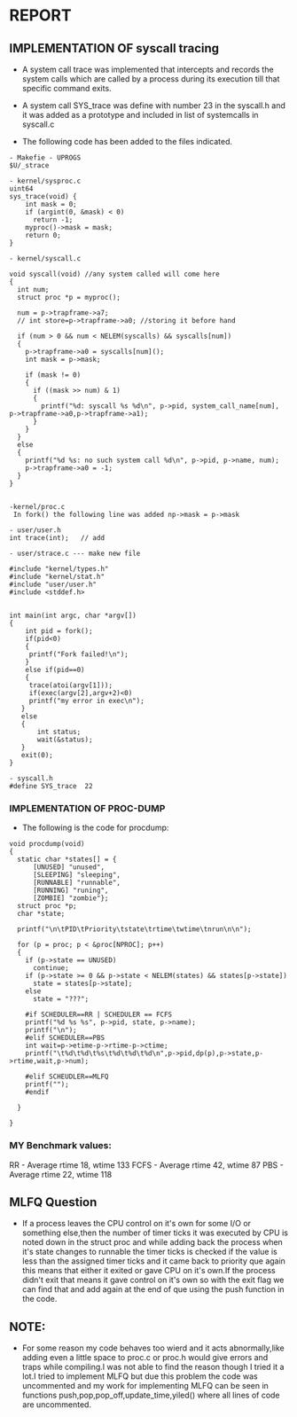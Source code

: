 # REPORT

## IMPLEMENTATION OF syscall tracing

* A system call trace was implemented that intercepts and records the system calls which are called by a process during its execution till that specific command exits.

* A system call SYS_trace was define with number 23 in the syscall.h and it was added as a prototype and included in list of systemcalls in syscall.c


* The following code has been added to the files indicated.

```
- Makefie - UPROGS
$U/_strace

- kernel/sysproc.c
uint64 
sys_trace(void) {
    int mask = 0;
    if (argint(0, &mask) < 0)
      return -1;
    myproc()->mask = mask;
    return 0;
}

- kernel/syscall.c

void syscall(void) //any system called will come here
{
  int num;
  struct proc *p = myproc();

  num = p->trapframe->a7;
  // int store=p->trapframe->a0; //storing it before hand

  if (num > 0 && num < NELEM(syscalls) && syscalls[num])
  {
    p->trapframe->a0 = syscalls[num]();
    int mask = p->mask;
    
    if (mask != 0)
    {
      if ((mask >> num) & 1)
      {
        printf("%d: syscall %s %d\n", p->pid, system_call_name[num], p->trapframe->a0,p->trapframe->a1);
      }
    }
  }
  else
  {
    printf("%d %s: no such system call %d\n", p->pid, p->name, num);
    p->trapframe->a0 = -1;
  }
}


-kernel/proc.c
 In fork() the following line was added np->mask = p->mask

- user/user.h
int trace(int);   // add

- user/strace.c --- make new file

#include "kernel/types.h"
#include "kernel/stat.h"
#include "user/user.h"
#include <stddef.h>


int main(int argc, char *argv[])
{
    int pid = fork();
    if(pid<0)
    {
     printf("Fork failed!\n");
    }
    else if(pid==0)
    {
     trace(atoi(argv[1]));
     if(exec(argv[2],argv+2)<0)
     printf("my error in exec\n");
   }
   else
   {
       int status;
       wait(&status);
   }
   exit(0);
}

- syscall.h
#define SYS_trace  22
```

### IMPLEMENTATION OF PROC-DUMP

* The following is the code for procdump:

```
void procdump(void)
{
  static char *states[] = {
      [UNUSED] "unused",
      [SLEEPING] "sleeping",
      [RUNNABLE] "runnable",
      [RUNNING] "runing",
      [ZOMBIE] "zombie"};
  struct proc *p;
  char *state;

  printf("\n\tPID\tPriority\tstate\trtime\twtime\tnrun\n\n");

  for (p = proc; p < &proc[NPROC]; p++)
  {
    if (p->state == UNUSED)
      continue;
    if (p->state >= 0 && p->state < NELEM(states) && states[p->state])
      state = states[p->state];
    else
      state = "???";

    #if SCHEDULER==RR | SCHEDULER == FCFS
    printf("%d %s %s", p->pid, state, p->name);
    printf("\n");
    #elif SCHEDULER==PBS
    int wait=p->etime-p->rtime-p->ctime;
    printf("\t%d\t%d\t%s\t%d\t%d\t%d\n",p->pid,dp(p),p->state,p->rtime,wait,p->num);

    #elif SCHEUDLER==MLFQ
    printf("");
    #endif
    
  }
  
}
```

### MY Benchmark values:

RR - Average rtime 18, wtime 133
FCFS - Average rtime 42, wtime 87
PBS - Average rtime 22, wtime 118


## MLFQ Question

* If a process leaves the CPU control on it's own for some I/O or something else,then the number of timer ticks it was executed by CPU is noted down in the struct proc and while adding back the process when it's state changes to runnable the timer ticks is checked if the value is less than the assigned timer ticks and it came back to priority que again this means that either it exited or gave CPU on it's own.If the process didn't exit that means it gave control on it's own so with the exit flag we can find that and add again at the end of que using the push function in the code.


## NOTE:

* For some reason my code behaves too wierd and it acts abnormally,like adding even a little space to proc.c or proc.h would give errors and traps while compiling.I was not able to find the reason though I tried it a lot.I tried to implement MLFQ but due this problem the code was uncommented and my work for implementing MLFQ can be seen in functions push,pop,pop_off,update_time,yiled() where all lines of code are uncommented.
